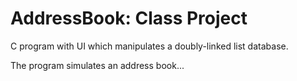 # AddressBook: Class Project
C program with UI which manipulates a doubly-linked list database. 

The program simulates an address book...
